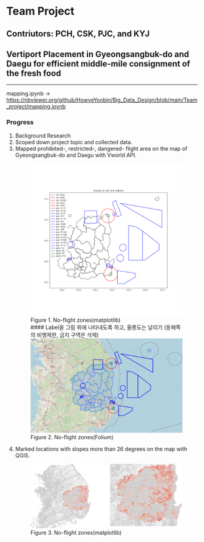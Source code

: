 # Team Project
## Contriutors: PCH, CSK, PJC, and KYJ
## Vertiport Placement in Gyeongsangbuk-do and Daegu for efficient middle-mile consignment of the fresh food
---
mapping.ipynb -> https://nbviewer.org/github/HowveYoobin/Big_Data_Design/blob/main/Team_project/mapping.ipynb

### Progress
1. Background Research
2. Scoped down project topic and collected data.
3. Mapped prohibited-, restricted-, dangered- flight area on the map of Gyeongsangbuk-do and Daegu with Vworld API.
    <figure>
    <img src="no_flight_plt.png" alt="No-flight zones"/>
    <figcaption>Figure 1. No-flight zones(matplotlib)</figcaption>
        #### Label을 그림 위에 나타내도록 하고, 울릉도는 날리기 (동해쪽의 비행제한, 금지 구역은 삭제)
    <img src="no_flight_folium.png" alt="No-flight zones"/>
    <figcaption>Figure 2. No-flight zones(Folium)</figcaption>
    </figure>
4. Marked locations with slopes more than 26 degrees on the map with QGIS.
    <figure>
    <img src="slope.png" alt="slope > 26"/>
    <figcaption>Figure 3. No-flight zones(matplotlib)</figcaption>
    </figure>
